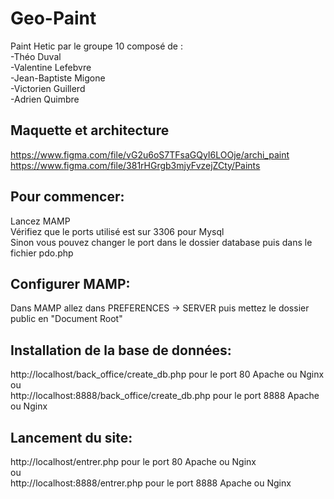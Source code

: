 # Geo-Paint
Paint Hetic par le groupe 10 composé de :
<br>
-Théo Duval
<br>
-Valentine Lefebvre
<br>
-Jean-Baptiste Migone
<br>
-Victorien Guillerd
<br>
-Adrien Quimbre

## Maquette et architecture
https://www.figma.com/file/vG2u6oS7TFsaGQyI6LOOje/archi_paint
<br>
https://www.figma.com/file/381rHGrgb3mjyFvzejZCty/Paints

## Pour commencer:
Lancez MAMP
<br>
Vérifiez que le ports utilisé est sur 3306 pour Mysql
<br>
Sinon vous pouvez changer le port dans le dossier database puis dans le fichier pdo.php

## Configurer MAMP:
Dans MAMP allez dans PREFERENCES -> SERVER puis mettez le dossier public en "Document Root" 

## Installation de la base de données:
http://localhost/back_office/create_db.php pour le port 80 Apache ou Nginx
<br>
ou
<br>
http://localhost:8888/back_office/create_db.php pour le port 8888 Apache ou Nginx

## Lancement du site:
http://localhost/entrer.php pour le port 80 Apache ou Nginx
<br>
ou
<br>
http://localhost:8888/entrer.php pour le port 8888 Apache ou Nginx

